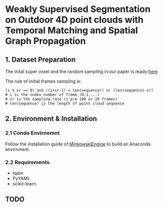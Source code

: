 # Weakly Supervised Segmentation on Outdoor 4D point clouds with Temporal Matching and Spatial Graph Propagation


## 1. Dataset Preparation

The inital super voxel and the random sampling in our paper is ready [here](https://drive.google.com/drive/folders/1d2AQjE-22F44fjtSLYo4ra_EfD5mD2Lk?usp=sharing) 

The rule of initial frames sampling is:
```
(i % sr == 0) and ((i+sr-1) < len(sequence)) or (len(sequence)-sr) 
# i is the index number of frame (0,1,...) 
# sr is the sampling rate (1 pre 100 or 20 frames) 
# len(sequence) is the length of point cloud sequence
```

## 2. Environment & Installation

### 2.1 Conda Envirnemnt

Follow the installation guide of [MinkowskiEngine](https://github.com/NVIDIA/MinkowskiEngine) 
to build an Anaconda envirnment. 

### 2.2 Requirements

- tqdm
- PyYAML
- scikit-learn

## TODO